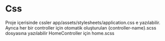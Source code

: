 # Css

Proje içerisinde cssler app/assets/stylesheets/application.css e yazılabilir.
Ayrıca her bir controller için otomatik oluşturulan {controller-name}.scss dosyasına yazılabilir
HomeController için home.scss

